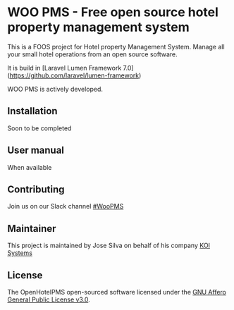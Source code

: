 # WOO PMS - Free open source hotel property management system

This is a FOOS project for Hotel property Management System. Manage all your small hotel operations from an open source software.

It is build in [Laravel Lumen Framework 7.0] (https://github.com/laravel/lumen-framework)

WOO PMS is actively developed.

## Installation

Soon to be completed

## User manual

When available


## Contributing

Join us on our Slack channel [#WooPMS](https://join.slack.com/t/woopms/shared_invite/zt-dfih7dcl-ary4AbSxcSSsKO1p07NIzw)

## Maintainer

This project is maintained by Jose Silva on behalf of his company [KOI Systems](https://koisys.com)

## License

The OpenHotelPMS open-sourced software licensed under the [GNU Affero General Public License v3.0](https://www.gnu.org/licenses/agpl-3.0.en.html).

